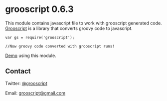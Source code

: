 grooscript 0.6.3
================

This module contains javascript file to work with grooscript generated code. [Grooscript](http://grooscript.org) is a library that converts groovy code to javascript.

    var gs = require('grooscript');

    //Now groovy code converted with grooscript runs!

[Demo](http://grooscript.org/nodejs_example.html) using this module.

Contact
-------

Twitter: [@grooscript](http://twitter.com/grooscript)

Email: <grooscript@gmail.com>

